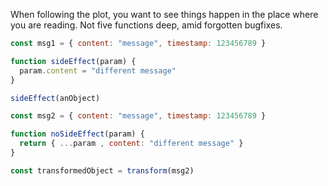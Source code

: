 When following the plot, you want to see things happen in the place where you are reading. Not five functions deep, amid forgotten bugfixes. 

```js
const msg1 = { content: "message", timestamp: 123456789 }

function sideEffect(param) {
  param.content = "different message"
}

sideEffect(anObject)

const msg2 = { content: "message", timestamp: 123456789 }

function noSideEffect(param) {
  return { ...param , content: "different message" }
}

const transformedObject = transform(msg2)
```
